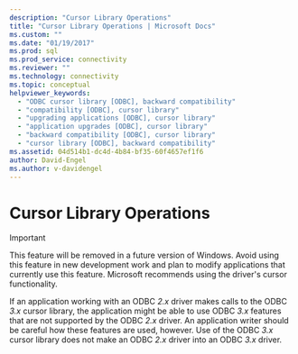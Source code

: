 ```yaml
---
description: "Cursor Library Operations"
title: "Cursor Library Operations | Microsoft Docs"
ms.custom: ""
ms.date: "01/19/2017"
ms.prod: sql
ms.prod_service: connectivity
ms.reviewer: ""
ms.technology: connectivity
ms.topic: conceptual
helpviewer_keywords: 
  - "ODBC cursor library [ODBC], backward compatibility"
  - "compatibility [ODBC], cursor library"
  - "upgrading applications [ODBC], cursor library"
  - "application upgrades [ODBC], cursor library"
  - "backward compatibility [ODBC], cursor library"
  - "cursor library [ODBC], backward compatibility"
ms.assetid: 04d514b1-dc4d-4b84-bf35-60f4657ef1f6
author: David-Engel
ms.author: v-davidengel
---
```

# Cursor Library Operations
> [!IMPORTANT]  
>  This feature will be removed in a future version of Windows. Avoid using this feature in new development work and plan to modify applications that currently use this feature. Microsoft recommends using the driver's cursor functionality.  
  
 If an application working with an ODBC *2.x* driver makes calls to the ODBC *3.x* cursor library, the application might be able to use ODBC *3.x* features that are not supported by the ODBC *2.x* driver. An application writer should be careful how these features are used, however. Use of the ODBC *3.x* cursor library does not make an ODBC *2.x* driver into an ODBC *3.x* driver.
